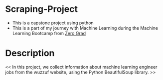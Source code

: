 # Scraping-Project
* This is a capstone project using python
* This is a part of my journey with Machine Learning
during the Machine Learning Bootcamp from [Zero Grad](https://zero-grad.com/)

# Description
<< In this project, we collect information about machine learning engineer jobs from the wuzzuf website, using the Python BeautifulSoup library. >>
